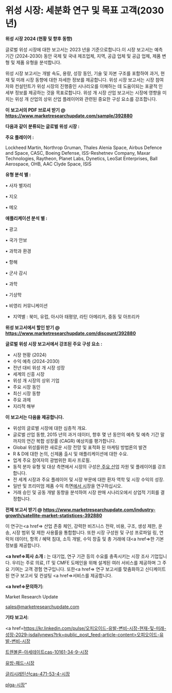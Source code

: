 # 위성 시장: 세분화 연구 및 목표 고객(2030년)

<strong>위성 시장 2024 (현황 및 향후 동향)</strong>

글로벌 위성 시장에 대한 보고서는 2023 년을 기준으로합니다.이 시장 보고서는 예측 기간 (2024-2030) 동안 국제 및 국내 제조업체, 지역, 공급 업체 및 공급 업체, 제품 변형 및 제품 유형을 분석합니다.

위성 시장 보고서는 개발 속도, 용량, 성장 동인, 기술 및 자본 구조를 포함하여 과거, 현재 및 미래 시장 동향에 대한 자세한 정보를 제공합니다. 위성 시장 보고서는 시장 참여자와 컨설턴트가 위성 시장의 진행중인 시나리오를 이해하는 데 도움이되는 포괄적 인 세부 정보를 제공하는 것을 목표로합니다. 위성 개 시장 산업 보고서는 시장에 영향을 미치는 위성 개 산업의 상위 산업 플레이어와 관련된 중요한 구성 요소를 강조합니다.



<strong>이 보고서의 PDF 브로셔 받기 @ <a href=https://www.marketresearchupdate.com/sample/392880>https://www.marketresearchupdate.com/sample/392880</a></strong>



<strong>다음과 같이 분류되는 글로벌 위성 시장 :</strong>



<strong>주요 플레이어 :</strong>

Lockheed Martin, Northrop Gruman, Thales Alenia Space, Airbus Defence and Space, CASC, Boeing Defense, ISS-Reshetnev Company, Maxar Technologies, Raytheon, Planet Labs, Dynetics, LeoSat Enterprises, Ball Aerospace, OHB, AAC Clyde Space, ISIS



<strong>유형 분석 별 :</strong>

• 사자 별자리

• 지오

• 메오



<strong>애플리케이션 분석 별 :</strong>

• 광고

• 국가 안보

• 과학과 환경

• 항해

• 군사 감시

• 과학

• 기상학

• 비영리 커뮤니케이션

<ul>
  <li>지역별 : 북미, 유럽, 아시아 태평양, 라틴 아메리카, 중동 및 아프리카</li>
</ul>


<strong>위성 보고서에서 할인 받기 @ <a href=https://www.marketresearchupdate.com/discount/392880>https://www.marketresearchupdate.com/discount/392880</a></strong>



<strong>글로벌 위성 시장 보고서에서 강조된 주요 구성 요소 :</strong>
<ul>
  <li>시장 현황 (2024)</li>
  <li>수익 예측 (2024-2030)</li>
  <li>전년 대비 위성 개 시장 성장</li>
  <li>세계의 신흥 시장</li>
  <li>위성 개 시장의 상위 기업</li>
  <li>주요 시장 동인</li>
  <li>최신 시장 동향</li>
  <li>주요 과제</li>
  <li>지리적 해부</li>
</ul>


<strong>이 보고서는 다음을 제공합니다.</strong>
<ul>
  <li>위성의 글로벌 시장에 대한 심층적 개요.</li>
  <li>글로벌 산업 동향, 2015 년의 과거 데이터, 향후 몇 년 동안의 예측 및 예측 기간 말까지의 연간 복합 성장률 (CAGR) 예상치를 평가합니다.</li>
  <li>Global 위성를위한 새로운 시장 전망 및 표적화 된 마케팅 방법론의 발견</li>
  <li>R &amp; D에 대한 논의, 신제품 출시 및 애플리케이션에 대한 수요.</li>
  <li>업계 주요 참여자의 광범위한 회사 프로필.</li>
  <li>동적 분자 유형 및 대상 측면에서 시장의 구성은<a href=> 주요 산</a>업 자원 및 플레이어를 강조합니다.</li>
  <li>전 세계 시장과 주요 플레이어 및 시장 부문에 대한 환자 역학 및 시장 수익의 성장.</li>
  <li>일반 및 프리미엄 제품 수익 측면<a href=>에서 시</a>장을 연구하십시오.</li>
  <li>거래 승인 및 공동 개발 동향을 분석하여 시장 판매 시나리오에서 상업적 기회를 결정합니다.</li>
</ul>



<strong>전체 보고서 받기 @ <a href=https://www.marketresearchupdate.com/industry-growth/satellite-market-statistices-392880>https://www.marketresearchupdate.com/industry-growth/satellite-market-statistices-392880</a></strong>

이 연구는<a href=> 산업 존중</a> 체인, 강력한 비즈니스 전략, 비용, 구조, 생성 제한, 운송, 시장 범위 및 제한 사용률을 통합합니다. 또한 시장 구성원 및 구성 프로파일 링, 연락처 데이터, 항목 / 혜택 침대, 소득 개발, 수익 창출 및 총 거래에 대<a href=>한 기본 </a>정보를 제공합니다.



<strong><a href=>회사 소</a>개 :</strong>
는 대기업, 연구 기관 등의 수요를 충족시키는 시장 조사 기업입니다. 우리는 주로 의료, IT 및 CMFE 도메인을 위해 설계된 여러 서비스를 제공하며 그 주요 기여는 고객 경험 연구입니다. 또한<a href=> 연구 보</a>고서를 맞춤화하고 신디케이트 된 연구 보고서 및 컨설팅 <a href=>서비스</a>를 제공합니다.



<strong><a href=>문의하기:</a></strong>

Market Research Update

sales@marketresearchupdate.com



<strong>기타 보고서:</strong>

<a href=https://kr.linkedin.com/pulse/오피오이드-유발-변비-시장-현재-및-미래-성장-2029-isdailynews?trk=public_post_feed-article-content>오피오이드-유발-변비-시장</a>

<a href=https://www.linkedin.com/pulse/트렌볼론-아세테이트cas-10161-34-9-시장-규모-및-성장-2023-isdailynews/>트렌볼론-아세테이트cas-10161-34-9-시장</a>

<a href=https://www.linkedin.com/pulse/유방-패드-시장-세분화-연구-및-목표-고객2029년-survey-spotlight-pro-24-analysis-4nofc/>유방-패드-시장</a>

<a href=https://www.linkedin.com/pulse/글리시레틴산cas-471-53-4-시장-현재-및-미래-성장-2029-xagqf/>글리시레틴산cas-471-53-4-시장</a>

<a href=https://www.linkedin.com/pulse/plga-시장-규모-및-성장-2023-analytics-alchemy-360-analysis-sgmbc/>plga-시장</a>"
